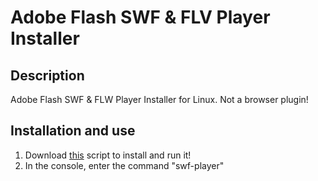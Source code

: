 # Adobe Flash SWF & FLV Player Installer

## Description
Adobe Flash SWF &amp; FLW Player Installer for Linux. Not a browser plugin!

## Installation and use
1. Download [this](https://github.com/Zalexanninev15/Adobe-SWF_FLW-Player-Installer/blob/master/installer.sh) script to install and run it!
2. In the console, enter the command "swf-player"
